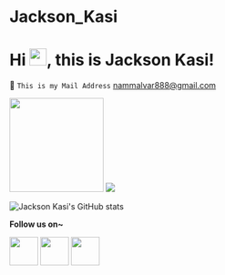 # Jackson_Kasi

# Hi <img src="https://raw.githubusercontent.com/MartinHeinz/MartinHeinz/master/wave.gif" width="30px" margin-left="200px">, this is **Jackson Kasi!**
:email: ```This is my Mail Address```  nammalvar888@gmail.com
<br/>

<img src="https://media.giphy.com/media/LmNwrBhejkK9EFP504/giphy.gif" width="165px" />    <img src="https://github-readme-stats.vercel.app/api/top-langs/?username=anuraghazra&layout=compact"  margin-left="-100px" />

![Jackson Kasi's GitHub stats](https://github-readme-stats.vercel.app/api?username=anuraghazra&show_icons=true&theme=radical)

**Follow us on~**
<br/>


<a href="https://www.instagram.com/jacksonkasi555/" title="#Instagram Jacksonkasi555 " ><img src="https://github.com/jacksonkasi0/img/blob/main/_Pngtree_colorful_modern_social_media_icon_5103514-removebg-preview.png" width="50" /></a>
<a href="https://www.linkedin.com/in/jackson-kasi-6217541b8/" title="#Linkedin Jackson-kasi" ><img src="https://github.com/jacksonkasi0/img/blob/main/_Pngtree_colorful_modern_social_media_icon_5103514-removebg-preview%20(2).png"  width="50" /></a>
<a href="https://twitter.com/Jacksonkasi11" title="#Instagram Jacksonkasi111" ><img src="https://github.com/jacksonkasi0/img/blob/main/_Pngtree_colorful_modern_social_media_icon_5103514-removebg-preview%20(3).png" width="50" /></a>

<!-- <a href="https://dribbble.com/Jacksonkasi555" title="#Dribble Jacksonkasi555 " ><img src="https://github.com/nandhahacker1/img/blob/main/png-clipart-dribbble-logo-graphic-design-design-purple-logo-removebg-preview.png" width="80" /></a> -->
<!-- <a href="https://www.youtube.com/channel/UCVkmibxIF-uFmKTpDvZdDIw" title="#Youtube Art Thamizha"  ><img src="https://github.com/nandhahacker1/img/blob/main/png-clipart-youtube-logo-youtube-angle-logo-removebg-preview.png" width="80" /></a> -->
